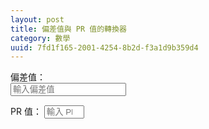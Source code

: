 ```yaml
---
layout: post
title: 偏差值與 PR 值的轉換器
category: 數學
uuid: 7fd1f165-2001-4254-8b2d-f3a1d9b359d4
---
```

偏差值：  
<input type="number" id="hensachi" placeholder="輸入偏差值">

PR 值：
<input type="number" id="percentile-rank" min="0" max="100" placeholder="輸入 PR 值">

<script type="module">
import erf from "https://cdn.jsdelivr.net/gh/stdlib-js/math-base-special-erf@esm/index.mjs";
import erfinv from "https://cdn.jsdelivr.net/gh/stdlib-js/math-base-special-erfinv@esm/index.mjs";

const hensachi = document.getElementById("hensachi");
const pr = document.getElementById("percentile-rank");

hensachi.addEventListener("input", () => {
    pr.value = 50 + 50 * erf(Math.sqrt(0.005) * (hensachi.value - 50));
});

pr.addEventListener("input", () => {
    hensachi.value = 50 + Math.sqrt(200) * erfinv(0.02 * (pr.value - 50));
});
</script>
